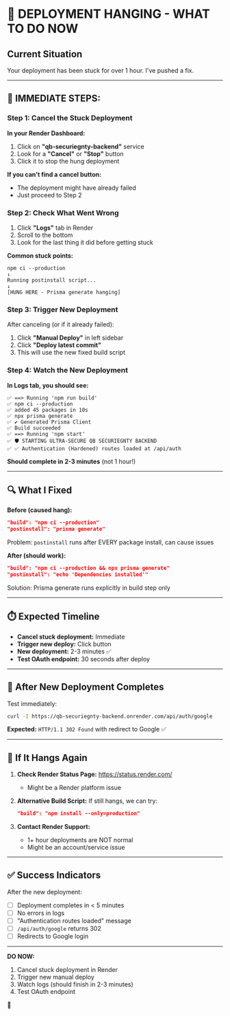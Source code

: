 # 🚨 DEPLOYMENT HANGING - WHAT TO DO NOW

## Current Situation
Your deployment has been stuck for over 1 hour. I've pushed a fix.

---

## 🔧 IMMEDIATE STEPS:

### Step 1: Cancel the Stuck Deployment

**In your Render Dashboard:**
1. Click on **"qb-securiegnty-backend"** service
2. Look for a **"Cancel"** or **"Stop"** button
3. Click it to stop the hung deployment

**If you can't find a cancel button:**
- The deployment might have already failed
- Just proceed to Step 2

### Step 2: Check What Went Wrong

1. Click **"Logs"** tab in Render
2. Scroll to the bottom
3. Look for the last thing it did before getting stuck

**Common stuck points:**
```
npm ci --production
↓
Running postinstall script...
↓
[HUNG HERE - Prisma generate hanging]
```

### Step 3: Trigger New Deployment

After canceling (or if it already failed):

1. Click **"Manual Deploy"** in left sidebar
2. Click **"Deploy latest commit"**
3. This will use the new fixed build script

### Step 4: Watch the New Deployment

**In Logs tab, you should see:**
```
✅ ==> Running 'npm run build'
✅ npm ci --production
✅ added 45 packages in 10s
✅ npx prisma generate
✅ ✔ Generated Prisma Client
✅ Build succeeded
✅ ==> Running 'npm start'
✅ 🛡️ STARTING ULTRA-SECURE QB SECURIEGNTY BACKEND
✅ ✅ Authentication (Hardened) routes loaded at /api/auth
```

**Should complete in 2-3 minutes** (not 1 hour!)

---

## 🔍 What I Fixed

**Before (caused hang):**
```json
"build": "npm ci --production"
"postinstall": "prisma generate"
```
Problem: `postinstall` runs after EVERY package install, can cause issues

**After (should work):**
```json
"build": "npm ci --production && npx prisma generate"
"postinstall": "echo 'Dependencies installed'"
```
Solution: Prisma generate runs explicitly in build step only

---

## ⏱️ Expected Timeline

- **Cancel stuck deployment:** Immediate
- **Trigger new deploy:** Click button
- **New deployment:** 2-3 minutes ✅
- **Test OAuth endpoint:** 30 seconds after deploy

---

## 🧪 After New Deployment Completes

Test immediately:
```bash
curl -I https://qb-securiegnty-backend.onrender.com/api/auth/google
```

**Expected:** `HTTP/1.1 302 Found` with redirect to Google ✅

---

## 🚨 If It Hangs Again

1. **Check Render Status Page:** https://status.render.com/
   - Might be a Render platform issue

2. **Alternative Build Script:**
   If still hangs, we can try:
   ```json
   "build": "npm install --only=production"
   ```

3. **Contact Render Support:**
   - 1+ hour deployments are NOT normal
   - Might be an account/service issue

---

## ✅ Success Indicators

After the new deployment:
- [ ] Deployment completes in < 5 minutes
- [ ] No errors in logs
- [ ] "Authentication routes loaded" message
- [ ] `/api/auth/google` returns 302
- [ ] Redirects to Google login

---

**DO NOW:**
1. Cancel stuck deployment in Render
2. Trigger new manual deploy
3. Watch logs (should finish in 2-3 minutes)
4. Test OAuth endpoint

🚀
